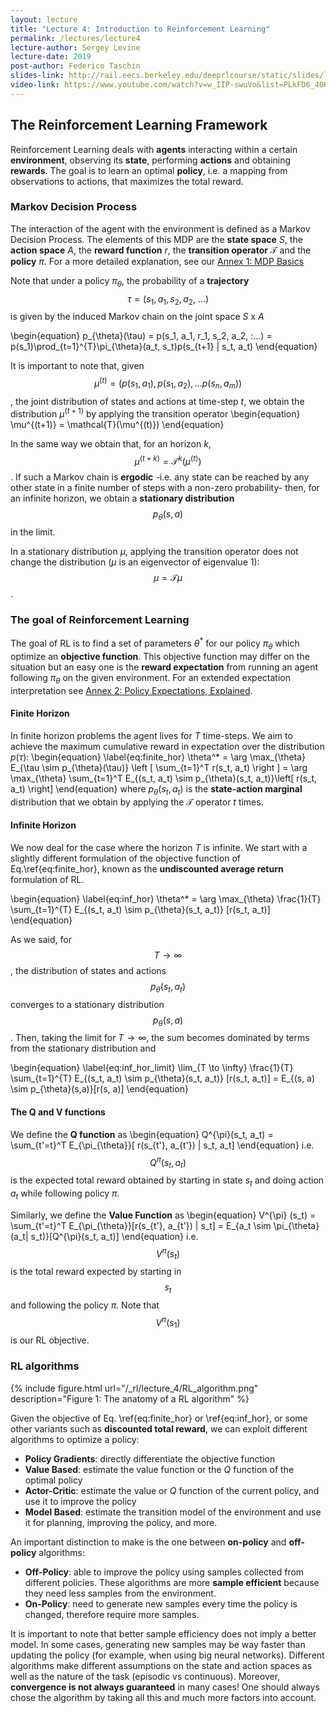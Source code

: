 ```yaml
---
layout: lecture
title: "Lecture 4: Introduction to Reinforcement Learning"
permalink: /lectures/lecture4
lecture-author: Sergey Levine
lecture-date: 2019
post-author: Federico Taschin
slides-link: http://rail.eecs.berkeley.edu/deeprlcourse/static/slides/lec-4.pdf
video-link: https://www.youtube.com/watch?v=w_IIP-swuVo&list=PLkFD6_40KJIwhWJpGazJ9VSj9CFMkb79A
---
```

<!--
Disclaimer and authorship:
This article is provided for free only for your personal informational and entertainment purposes. No commercial use of it is allowed.

Please note there might be mistakes. We would be grateful to receive (constructive) criticism if you spot any. You can reach us at: ai.campus.ai@gmail.com or directly open an issue on our github repo: https://github.com/CampusAI/CampusAI.github.io

If considering to use the text please cite the original author/s of the lecture/paper.
Furthermore, please acknowledge our work by adding a link to our website: https://campusai.github.io/ and citing our names: Oleguer Canal and Federico Taschin.
-->

## The Reinforcement Learning Framework
Reinforcement Learning deals with **agents** interacting within a certain **environment**, observing
its **state**, performing **actions** and obtaining **rewards**. The goal is to learn an
optimal **policy**, i.e. a mapping from observations to actions, that maximizes the total reward.

### Markov Decision Process
The interaction of the agent with the environment is defined as a Markov Decision Process.
The elements of this MDP are the **state space** $S$, the **action space** $A$, the
**reward function** $r$, the **transition operator** $\mathcal{T}$ and the **policy** $\pi$. For a
more detailed explanation, see our [Annex 1: MDP Basics](/lectures/basic_concepts)

Note that under a policy $\pi_{\theta}$, the probability of a
**trajectory** $$\tau = (s_1, a_1, s_2, a_2, \:...)$$ is given by the induced Markov chain on
the joint space $S$ x $A$

\begin{equation}
p_{\theta}(\tau) = p(s_1, a_1, r_1, s_2, a_2, \:...) =
p(s_1)\prod_{t=1}^{T}\pi_{\theta}(a_t, s_t)p(s_{t+1} | s_t, a_t)
\end{equation}

It is important to note that, given $$\mu^{(t)} = (p(s_1 ,a_1), p(s_1, a_2),  ... p(s_n, a_m))$$,
the joint distribution of states and actions at
time-step $t$, we obtain the distribution $\mu^{(t+1)}$ by applying the transition operator
\begin{equation}
\mu^{(t+1)} = \mathcal{T}(\mu^{(t)})
\end{equation}

In the same way we obtain that, for an horizon $k$, $$\mu^{(t+k)} = \mathcal{T}^k (\mu^{(t)})$$.
If such a Markov chain is **ergodic** -i.e. any state can be reached by any other state in a finite
number of steps with a non-zero probability- then, for an infinite horizon, we obtain a **stationary
distribution** $$p_{\theta}(s, a)$$ in the limit. 

In a stationary distribution $\mu$, applying the transition operator does not change the distribution ($\mu$ is an eigenvector of eigenvalue 1):
$$\mu = \mathcal{T}\mu$$.


### The goal of Reinforcement Learning
The goal of RL is to find a set of parameters $\theta^*$ for our policy $\pi_\theta$ which optimize an **objective function**. This objective function may differ on the situation but an easy one is the **reward expectation** from running an agent following $\pi_\theta$ on the given environment. For an extended expectation interpretation see
[Annex 2: Policy Expectations, Explained](/lectures/policy_expectations).

#### Finite Horizon
In finite horizon problems the agent lives for $T$ time-steps. We aim to achieve the maximum 
cumulative reward in expectation over the distribution $p(\tau)$:
\begin{equation}
\label{eq:finite_hor}
\theta^* = \arg \max_{\theta} E_{\tau \sim p_{\theta}(\tau)}
\left [ \sum_{t=1}^T r(s_t, a_t) \right ]
= \arg \max_{\theta} \sum_{t=1}^T E_{(s_t, a_t) \sim p_{\theta}(s_t, a_t)}\left[ r(s_t, a_t) \right]
\end{equation}
where $p_{\theta}(s_t, a_t)$ is the **state-action marginal** distribution that we obtain by applying
the $\mathcal{T}$ operator $t$ times.


#### Infinite Horizon
We now deal for the case where the horizon $T$ is infinite. We start with a slightly different
formulation of the objective function of Eq.\ref{eq:finite_hor}, known as the 
**undiscounted average return** formulation of RL.

\begin{equation}
\label{eq:inf_hor}
\theta^* = \arg \max_{\theta} \frac{1}{T} \sum_{t=1}^{T}
E_{(s_t, a_t) \sim p_{\theta}(s_t, a_t)} [r(s_t, a_t)]
\end{equation}

As we said, for $$T\rightarrow \infty$$, the distribution of states and actions $$p_{\theta}(s_t, a_t)$$
converges to a stationary distribution $$p_{\theta}(s, a)$$. Then, taking the limit for
$T \rightarrow \infty$, the sum becomes dominated by terms from the stationary distribution and

\begin{equation}
\label{eq:inf_hor_limit}
\lim_{T \to \infty} \frac{1}{T} \sum_{t=1}^{T}
E_{(s_t, a_t) \sim p_{\theta}(s_t, a_t)} [r(s_t, a_t)] 
= E_{(s, a) \sim p_{\theta}(s,a)}[r(s, a)]
\end{equation}


#### The Q and V functions
We define the **Q function** as
\begin{equation}
Q^{\pi}(s_t, a_t) = \sum_{t'=t}^T E_{\pi_{\theta}}[ r(s_{t'}, a_{t'}) | s_t, a_t]
\end{equation}
i.e. $$Q^{\pi}(s_t, a_t)$$ is the expected total reward obtained by starting in state $s_t$ and doing
action $a_t$ while following policy $\pi$.

Similarly, we define the **Value Function** as
\begin{equation}
V^{\pi} (s_t) = \sum_{t'=t}^T E_{\pi_{\theta}}[r(s_{t'}, a_{t'}) | s_t] = 
E_{a_t \sim \pi_{\theta}(a_t| s_t)}[Q^{\pi}(s_t, a_t)]
\end{equation}
i.e. $$V^{\pi}(s_t)$$ is the total reward expected by starting in $$s_t$$ and following the policy
$\pi$. Note that $$V^{\pi}(s_1)$$ is our RL objective.


### RL algorithms
{% include figure.html url="/_rl/lecture_4/RL_algorithm.png" description="Figure 1: The anatomy of a RL algorithm" %}


Given the objective of Eq. \ref{eq:finite_hor} or \ref{eq:inf_hor}, or some other variants such as
**discounted total reward**, we can exploit different algorithms to optimize a policy:
- **Policy Gradients**: directly differentiate the objective function
- **Value Based**: estimate the value function or the $Q$ function of the optimal policy
- **Actor-Critic**: estimate the value or $Q$ function of the current policy, and use it to improve
the policy
- **Model Based**: estimate the transition model of the environment and use it for planning,
improving the policy, and more.


An important distinction to make is the one between **on-policy** and **off-policy** algorithms:
- **Off-Policy**: able to improve the policy using samples collected from different policies.
    These algorithms are more **sample efficient** because they need less samples from the environment.
- **On-Policy**: need to generate new samples every time the policy is changed, therefore require more
    samples.

It is important to note that better sample efficiency does not imply a better model. In some cases,
generating new samples may be way faster than updating the policy (for example, when using big neural
networks). Different algorithms make different assumptions on the state and action spaces as well as
the nature of the task (episodic vs continuous). Moreover, **convergence is not always guaranteed** in
many cases! One should always chose the algorithm by taking all this and much more factors into account.
